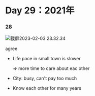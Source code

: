 # Day 29：2021年



### 28

![截屏2023-02-03 23.32.34](https://xingqiu-tuchuang-1256524210.cos.ap-shanghai.myqcloud.com/3978/%E6%88%AA%E5%B1%8F2023-02-03%2023.32.34.png)



agree

- Life pace in small town is slower

  => more time to care about eac other

- City: busy, can't pay too much

- Know each other for many years






